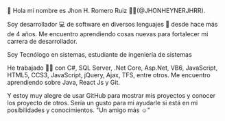 
👋 Hola mi nombre es Jhon H. Romero Ruiz 🙎‍♂️(@JHONHEYNERJHRR).

Soy desarrollador 💻 de software en diversos lenguajes 🧩 desde hace más de 4 años.
Me encuentro aprendiendo cosas nuevas para fortalecer mi carrera de desarrollador.

Soy Tecnólogo en sistemas, estudiante de ingeniería de sistemas

He trabajado 👷‍♂️ con C#, SQL Server, .Net Core, Asp.Net, VB6, JavaScript, HTML5, CCS3, JavaScript, jQuery, Ajax, TFS, entre otros. 
Me encuentro aprendiendo sobre Java, React Js y Git.

Y estoy muy alegre de usar GitHub para mostrar mis proyectos y conocer los proyecto de otros.
Sería un gusto para mi ayudarle si está en mi posibilidades y conocimientos. "Un amigo más ☺"


<!---
JHONHEYNERJHRR/JHONHEYNERJHRR is a ✨ special ✨ repository because its `README.md` (this file) appears on your GitHub profile.
You can click the Preview link to take a look at your changes.
--->

